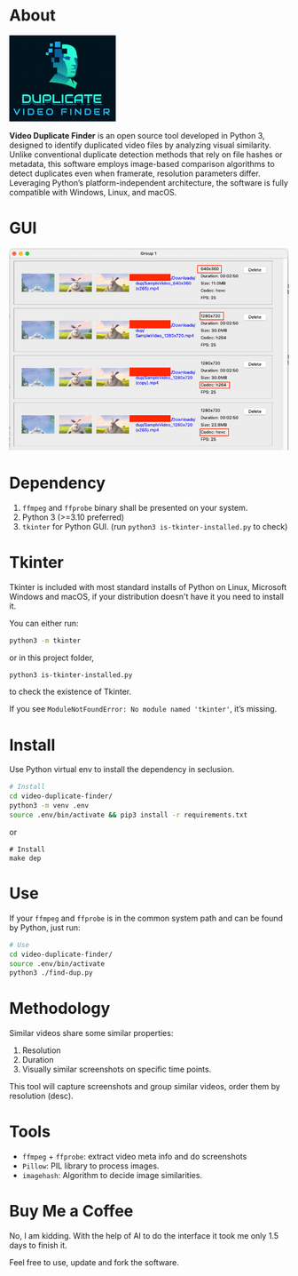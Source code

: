 # About

<img src="./logo.png" width="192">


**Video Duplicate Finder** is an open source tool developed in Python 3, designed to identify duplicated video files by analyzing visual similarity. Unlike conventional duplicate detection methods that rely on file hashes or metadata, this software employs image-based comparison algorithms to detect duplicates even when framerate, resolution parameters differ. Leveraging Python’s platform-independent architecture, the software is fully compatible with Windows, Linux, and macOS.

# GUI

<img src="./screenshot.png" width="800">

# Dependency

1) `ffmpeg` and `ffprobe` binary shall be presented on your system.
2) Python 3 (>=3.10 preferred)
3) `tkinter` for Python GUI. (run `python3 is-tkinter-installed.py` to check)

# Tkinter

Tkinter is included with most standard installs of Python on Linux, Microsoft Windows and macOS, if your distribution doesn't have it you need to install it.

You can either run:

```bash
python3 -m tkinter
```
or in this project folder,

```bash
python3 is-tkinter-installed.py
```

to check the existence of Tkinter.

If you see `ModuleNotFoundError: No module named 'tkinter'`, it’s missing.

# Install

Use Python virtual env to install the dependency in seclusion.

```bash
# Install
cd video-duplicate-finder/
python3 -m venv .env
source .env/bin/activate && pip3 install -r requirements.txt
```

or

```
# Install
make dep
```

# Use

If your `ffmpeg` and `ffprobe` is in the common system path and can be found by Python, just run:

```bash
# Use
cd video-duplicate-finder/
source .env/bin/activate
python3 ./find-dup.py
```
 
# Methodology

Similar videos share some similar properties:
1) Resolution
2) Duration
3) Visually similar screenshots on specific time points.

This tool will capture screenshots and group similar videos, order them by resolution (desc).

# Tools

- `ffmpeg` + `ffprobe`: extract video meta info and do screenshots
- `Pillow`: PIL library to process images.
- `imagehash`: Algorithm to decide image similarities.


# Buy Me a Coffee

No, I am kidding. With the help of AI to do the interface it took me only 1.5 days to finish it.

Feel free to use, update and fork the software.
